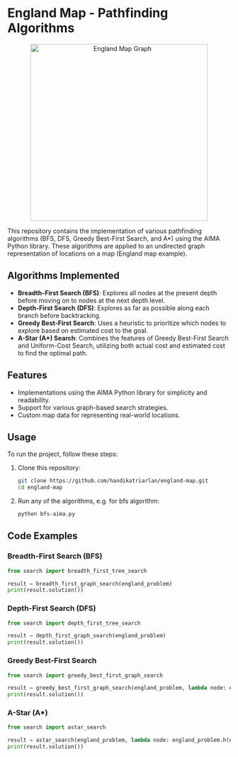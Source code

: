 # England Map - Pathfinding Algorithms

<p align="center">
    <img src="https://ucarecdn.com/cafff42d-77d7-4a02-a8a7-72ff49010f4c/englandmap.png" width="400" alt="England Map Graph">
</p>

This repository contains the implementation of various pathfinding algorithms (BFS, DFS, Greedy Best-First Search, and A\*) using the AIMA Python library. These algorithms are applied to an undirected graph representation of locations on a map (England map example).

## Algorithms Implemented

- **Breadth-First Search (BFS)**: Explores all nodes at the present depth before moving on to nodes at the next depth level.
- **Depth-First Search (DFS)**: Explores as far as possible along each branch before backtracking.
- **Greedy Best-First Search**: Uses a heuristic to prioritize which nodes to explore based on estimated cost to the goal.
- **A-Star (A\*) Search**: Combines the features of Greedy Best-First Search and Uniform-Cost Search, utilizing both actual cost and estimated cost to find the optimal path.

## Features

- Implementations using the AIMA Python library for simplicity and readability.
- Support for various graph-based search strategies.
- Custom map data for representing real-world locations.

## Usage

To run the project, follow these steps:

1. Clone this repository:

   ```bash
   git clone https://github.com/handikatriarlan/england-map.git
   cd england-map
   ```

2. Run any of the algorithms, e.g. for bfs algorithm:
   ```bash
   python bfs-aima.py
   ```

## Code Examples

### Breadth-First Search (BFS)

```python
from search import breadth_first_tree_search

result = breadth_first_graph_search(england_problem)
print(result.solution())
```

### Depth-First Search (DFS)

```python
from search import depth_first_tree_search

result = depth_first_graph_search(england_problem)
print(result.solution())
```

### Greedy Best-First Search

```python
from search import greedy_best_first_graph_search

result = greedy_best_first_graph_search(england_problem, lambda node: england_problem.h(node))
print(result.solution())
```

### A-Star (A\*)

```python
from search import astar_search

result = astar_search(england_problem, lambda node: england_problem.h(node))
print(result.solution())
```
